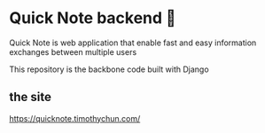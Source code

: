 # Quick Note backend 📝


Quick Note is web application that enable fast and easy information exchanges between multiple users

This repository is the backbone code built with Django

**the site**
---
https://quicknote.timothychun.com/
